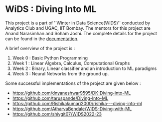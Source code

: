 # **WiDS : Diving Into ML**

This project is a part of ''Winter in Data Science(WiDS)'' conducted by Analytics Club and UGAC, IIT Bombay. The mentors for this project are Anand Narasimhan and Soham Joshi. The complete details for the project can be found in the [documentation](https://docs.google.com/document/d/14zylh1gQ5Ffdjy0xSeKeeFP1GgbGGGYaIs2eNCA56IQ/edit?usp=sharing).

A brief overview of the project is : 

1. Week 0 : Basic Python Programming
2. Week 1 : Linear Algebra, Calculus, Computational Graphs
2. Week 2 : Binary, Linear classifier and an introduction to ML paradigms
3. Week 3 : Neural Networks from the ground up. 

Some successful implementations of the project are given below : 

* https://github.com/dnyaneshwar9595/DK-Diving-into-ML
* https://github.com/taruspande/Diving-Into-ML
* https://github.com/Rishikakumari2000/rishika---diving-into-ml
* https://github.com/AtharvaBendale/WiDS-Diving-with-ML
* https://github.com/shivgit07/WiDS2022-23
